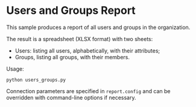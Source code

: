 # Users and Groups Report

This sample produces a report of all users and groups in the organization.

The result is a spreadsheet (XLSX format) with two sheets:
* Users: listing all users, alphabetically, with their attributes;
* Groups, listing all groups, with their members.

Usage:

    python users_groups.py

Connection parameters are specified in `report.config` and can be
overridden with command-line options if necessary.
